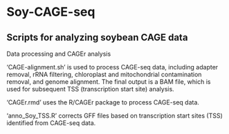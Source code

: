 # Soy-CAGE-seq
## Scripts for analyzing soybean CAGE data
Data processing and CAGEr analysis

‘CAGE-alignment.sh’ is used to process CAGE-seq data, including adapter removal, rRNA filtering, chloroplast and mitochondrial contamination removal, and genome alignment. The final output is a BAM file, which is used for subsequent TSS (transcription start site) analysis.

‘CAGEr.rmd’ uses the R/CAGEr package to process CAGE-seq data.

‘anno_Soy_TSS.R’ corrects GFF files based on transcription start sites (TSS) identified from CAGE-seq data.
